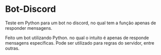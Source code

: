# Bot-Discord
Teste em Python para um bot no discord, no qual tem a função apenas de responder mensagens.

Feito um bot utilizando Python. no qual o intuito é apenas de responde mensagens específicas. Pode ser utilizado para regras do servidor, entre outras.
